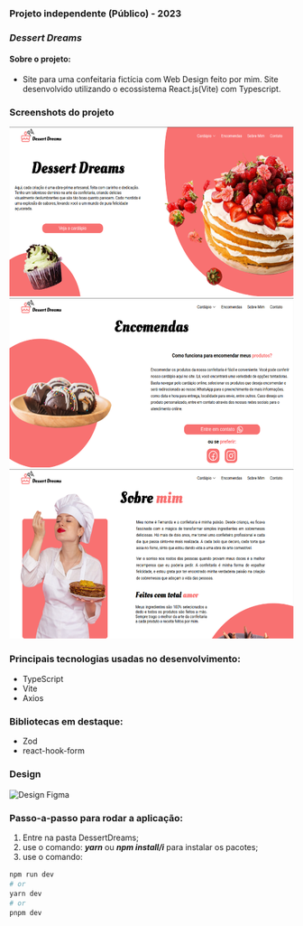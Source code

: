 ### Projeto independente (Público) - 2023
### ***Dessert Dreams***
#### Sobre o projeto:
 * Site para uma confeitaria fictícia com Web Design feito por mim. Site desenvolvido utilizando o ecossistema React.js(Vite) com Typescript.

### Screenshots do projeto

<img src="./assets/Home.png" alt="screenshot-home" width="600px" height="300">
<img src="./assets/Encomendas.png" alt="screenshot-encomendas" width="600px" height="300">
<img src="./assets/Sobre-mim.png" alt="screenshot-sobre-mim" width="600px" height="300">

### Principais tecnologias usadas no desenvolvimento:

* TypeScript
* Vite
* Axios

### Bibliotecas em destaque:

* Zod
* react-hook-form

### Design

<img src="https://img.shields.io/badge/Figma-f87171?style=for-the-badge&logo=figma&logoColor=white" alt="Design Figma" style="cursor:pointer" align="center" />

### Passo-a-passo para rodar a aplicação:

1. Entre na pasta DessertDreams;
2. use o comando: ***yarn*** ou ***npm install/i*** para instalar os pacotes;
3. use o comando:

```bash
npm run dev
# or
yarn dev
# or
pnpm dev